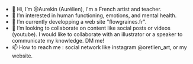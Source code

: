 - 👋 Hi, I’m @Aurekin (Aurélien), I'm a French artist and teacher.
- 👀 I’m interested in human functioning, emotions, and mental health.
- 🌱 I’m currently developping a web site "flowgraines.fr".
- 💞️ I’m looking to collaborate on content like social posts or videos (youtube). I would like to collaborate with an illustrator or a speaker to communicate my knowledge. DM me!
- 📫 How to reach me : social network like instagram @oretlien_art, or my website.

